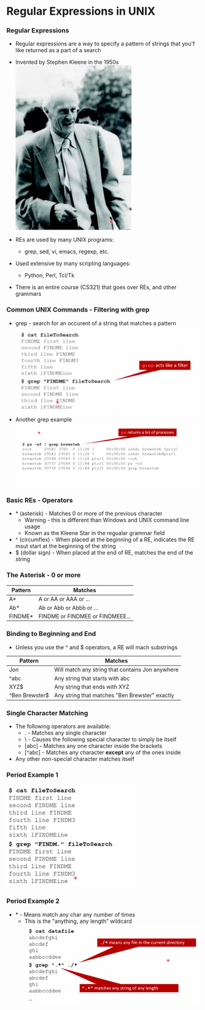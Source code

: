 # Regular Expressions in UNIX

### Regular Expressions
* Regular expressions are a way to specify a pattern of strings that you'f like returned as a part of a search
* Invented by Stephen Kleene in the 1950s  
![Stephen Kleene](/notes/images/image02.png)

* REs are used by many UNIX programs:
  * grep, sed, vi, emacs, regexp, etc.
* Used extensive by many scripting languages:
  * Python, Perl, Tcl/Tk
* There is an entire course (CS321) that goes over REs, and other grammars

### Common UNIX Commands - Filtering with grep
* grep - search for an occurent of a string that matches a pattern
![grep](/notes/images/image03.png)
* Another grep example   
![grep](/notes/images/image04.png)

### Basic REs - Operators
* \* (asterisk) - Matches 0 or more of the previous character
  * Warning - this is different than Windows and UNIX command line usage
  * Known as the Kleene Star in the regualar grammar field
* ^ (circumflex) - When placed at the beginning of a RE, indicates the RE msut start at the beginning of the string
* $ (dollar sign) - When placed at the end of RE, matches the end of the string

### The Asterisk - 0 or more

|Pattern | Matches |
|--------|---------|
|A\*     |A or AA or AAA or ... |
|Ab\*     |Ab or Abb or Abbb or ... |
|FINDME\* | FINDME or FINDMEE or FINDMEEE...|

### Binding to Beginning and End
* Unless you use the ^ and $ operators, a RE will mach substrings

|Pattern | Matches |
|--------|---------|
|Jon | Will match any string that contains Jon anywhere |
|^abc | Any string that starts with abc | 
|XYZ$ | Any string that ends with XYZ |
|^Ben Brewster$ | Any string that matches "Ben Brewster" exactly |

### Single Character Matching 
* The following operators are available:
  *  . - Matches any single character
  *  \ - Causes the following special character to simply be itself
  * [abc] - Matches any one character inside the brackets
  * [^abc] - Matches any character **except** any of the ones inside 
* Any other non-special character matches itself

### Period Example 1
![grep](/notes/images/image05.png)


### Period Example 2
* \* - Means match any char any number of times
  * This is the "anything, any length" wildcard   
![grep](/notes/images/image06.png)
